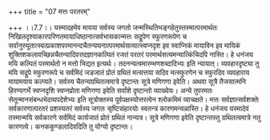 +++
title = "07 मत्तः परतरम्"

+++
।।7.7।। यस्मादहमेव मायया सर्वस्य जगतो
जन्मस्थितिभङ्गहेतुस्तस्मात्परमार्थतः
निखिलदृश्याकारपरिणतमायाधिष्ठानात्सर्वभासकान्मत्तः सद्रूपेण स्फुरणरूपेण च
सर्वानुस्यूतात्स्वत्प्रकाशपरमानन्दचैतन्यघनात्परमार्थसत्यात्स्वप्नदृश इव
स्वाप्निकं मायाविन इव मायिकं
शुक्तिशकलावच्छिन्नचैतन्यादिवत्तदज्ञानकल्पितं रजतं परतरं
परमार्थसत्यमन्यात्किंचिदपि नास्ति। हे धनंजय मयि कल्पितं परमार्थतो न
मत्तो भिद्यत इत्यर्थः। तदनन्यत्वमारम्भणशब्दादिभ्यः इति न्यायात्।
व्यवहारदृष्ट्या तु मयि सद्रूपे स्फुरणरूपे च सर्वमिदं जडजातं प्रोतं
ग्रथितं मत्सत्तया सदिव मत्स्फुरणेन च स्फुरदिव व्यवहाराय मायामयाय
कल्प्यते। सर्वस्य चैतन्यग्रथितत्वमात्रे दृष्टान्तः सूत्रे मणिगणा इवेति।
अथवा सूत्रै तैजसात्मनि हिरण्यगर्भे स्वप्नदृशि स्वप्नप्रोता मणिगणा इवेति
सर्वांशे दृष्टान्तो व्याख्येयः। अन्ये तुपरमतः
सेतून्मानसंबन्धभेदव्यपदेशेभ्यः इति सूत्रोक्तस्य पूर्वपक्षस्योत्तरत्वेन
श्लोकमिमं व्याचक्षते। मत्तः सर्वज्ञात्सर्वशक्तेः सर्वकारणात्परतरं
प्रशस्यतरं सर्वस्य जगतः सृष्टिसंहारयोः स्वतन्त्रं कारणमन्यन्नास्ति। हे
धनंजय यस्मादेवं तस्मान्मयि सर्वकारणे सर्वमिदं कार्यजातं प्रोतं ग्रथितं
नान्यत्र। सूत्रे मणिगणा इवेति दृष्टान्तस्तु ग्रथितत्वमात्रे नतु
कारणत्वे। कनककुण्डलादिवदिति तु योग्यो दृष्टान्तः।

